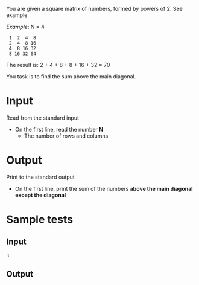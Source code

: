 You are given a square matrix of numbers, formed by powers of 2. See example

_Example_:
N = 4
```
 1  2  4  8
 2  4  8 16
 4  8 16 32
 8 16 32 64
```

The result is: 2 + 4 + 8 + 8 + 16 + 32 = 70

You task is to find the sum above the main diagonal.

# Input

Read from the standard input

- On the first line, read the number **N**
  - The number of rows and columns

# Output

Print to the standard output

- On the first line, print the sum of the numbers **above the main diagonal except the diagonal**

# Sample tests

## Input

```
3
```

## Output

